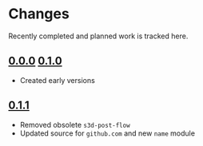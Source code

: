 # Changes
Recently completed and planned work is tracked here.

## [0.0.0](.) [0.1.0](.)
- Created early versions

## [0.1.1](.)
- Removed obsolete `s3d-post-flow`
- Updated source for `github.com` and new `name` module
